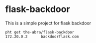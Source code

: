 # flask-backdoor
This is a simple project for flask backdoor

    pht get the-abra/flask-backdoor
    172.20.0.2      backdoorflask.com